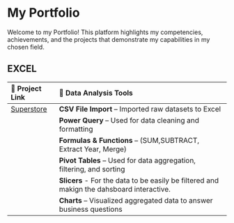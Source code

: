 # My Portfolio
Welcome to my Portfolio! This platform highlights my competencies, achievements, and the projects that demonstrate my capabilities in my chosen field.

## EXCEL

| 🧩 Project Link | 💼 Data Analysis Tools |
|:----------------|:----------------------|
| [Superstore](https://github.com/rjachelle-2002/Superstore-Excel-Project.git) |**CSV File Import** – Imported raw datasets to Excel |
|  | **Power Query** – Used for data cleaning and formatting |
|  | **Formulas & Functions** – (SUM,SUBTRACT, Extract Year, Merge) |
|  | **Pivot Tables** – Used for data aggregation, filtering, and sorting |
|  | **Slicers** - For the data to be easily be filtered and makign the dahsboard interactive.|
|  | **Charts** – Visualized aggregated data to answer business questions |


 


